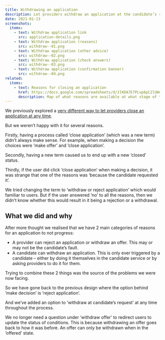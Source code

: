 ```yaml
---
title: Withdrawing an application
description: Let providers withdraw an application at the candidate’s request at any time
date: 2021-01-13
screenshots:
  items:
    - text: Withdraw application link
      src: application-details.png
    - text: Withdraw application (reasons)
      src: withdraw--01.png
    - text: Withdraw application (other advice)
      src: withdraw--02.png
    - text: Withdraw application (check answers)
      src: withdraw--03.png
    - text: Withdraw application (confirmation banner)
      src: withdraw--04.png
related:
  items:
    - text: Reasons for closing an application
      href: https://docs.google.com/spreadsheets/d/1lKDA7E7PLvp6pC2lUWqSOK4AycfpLV0TOpkp_o-R4nY/edit#gid=0
      description: Map of what reasons are available at what stage of the application process
---
```


We previously explored a [very different way to let providers close an application at any time](/manage-teacher-training-applications/closing-an-application/).

But we weren’t happy with it for several reasons.

Firstly, having a process called ‘close application’ (which was a new term) didn’t always make sense. For example, when making a decision the choices were ‘make offer’ and ‘close application’.

Secondly, having a new term caused us to end up with a new ‘closed’ status.

Thirdly, if the user did click ‘close application’ when making a decision, it was strange that one of the reasons was ‘because the candidate requested it’.

We tried changing the term to ‘withdraw or reject application’ which would familiar to users. But if the user answered ‘no’ to all the reasons, then we didn’t know whether this would result in it being a rejection or a withdrawal.

## What we did and why

After more thought we realised that we have 2 main categories of reasons for an application to not progress:

- A provider can reject an application or withdraw an offer. This may or may not be the candidate’s fault.
- A candidate can withdraw an application. This is only ever triggered by a candidate – either by doing it themselves in the candidate service or by asking providers to do it for them.

Trying to combine these 2 things was the source of the problems we were now facing.

So we have gone back to the previous design where the option behind ‘make decision’ is ‘reject application’.

And we’ve added an option to ‘withdraw at candidate’s request’ at any time throughout the process.

We no longer need a question under ‘withdraw offer’ to redirect users to update the status of conditions. This is because withdrawing an offer goes back to how it was before. An offer can only be withdrawn when in the ‘offered’ state.
